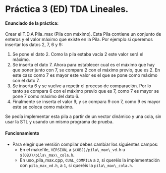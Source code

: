 # Práctica 3 (ED) TDA Lineales.
#### Enunciado de la práctica:
Crear el T.D.A Pila_max (Pila con máximo). Esta Pila contiene un conjunto de enteros y el valor máximo que existe en la Pila. Por ejemplo si queremos insertar los datos 2, 7, 6  y 9:
1. Se pone el dato 2. Como la pila estaba vacía 2 este valor será el máximo. 
2. Se inserta el dato 7. Ahora  para establecer cual es el máximo que hay que poner junto con 7, se compara 2 con  el máximo previo, que es 2. En este caso como 7 es mayor este valor es el que  se pone como máximo con el dato 7.  
3. Se inserta 6 y se vuelve a repetir el proceso de comparación. Por lo tanto se compara 6 con el máximo previo que es 7, como 7 es mayor se pone 7 como máximo del dato 6.
4. Finalmente se inserta el valor 9, y se compara 9 con 7, como 9 es mayor este  se coloca como máximo.

Se pedía implementar esta pila a partir de un vector dinámico y una cola, sin usar la STL y usando un mismo programa de prueba.

#### Funcionamiento
* Para elegir que versión compilar debes cambiar los siguientes campos:
	* En el makefile, `VERSION`, a `$(OBJ)/pila\_max\_vd.h` u `$(OBJ)/pila\_max\_cola.h`.
	* En uso\_pila\_max.cpp, `CUAL_COMPILA` a `2`, si queréis la implementación con `pila_max_vd.h`, a `1`, si queréis la `pila\_max\_cola.h`.
